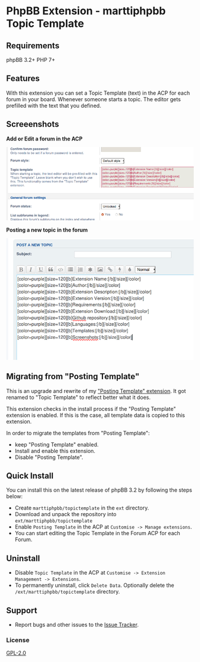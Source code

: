 # PhpBB Extension - marttiphpbb Topic Template

## Requirements

phpBB 3.2+ PHP 7+

## Features

With this extension you can set a Topic Template (text) in the ACP for each forum in your board.
Whenever someone starts a topic. The editor gets prefilled with the text that you defined.

## Screeenshots
 
**Add or Edit a forum in the ACP**

![ACP](/doc/acp.png)

**Posting a new topic in the forum**

![Posting](/doc/posting.png)

## Migrating from "Posting Template"

This is an upgrade and rewrite of my ["Posting Template" extension](https://www.phpbb.com/customise/db/extension/posting_template_4/).
It got renamed to "Topic Template" to reflect better what it does.

This extension checks in the install process if the "Posting Template" extension is enabled.
If this is the case, all template data is copied to this extension.

In order to migrate the templates from "Posting Template":

* keep "Posting Template" enabled.
* Install and enable this extension.
* Disable "Posting Template".

## Quick Install

You can install this on the latest release of phpBB 3.2 by following the steps below:

* Create `marttiphpbb/topictemplate` in the `ext` directory.
* Download and unpack the repository into `ext/marttiphpbb/topictemplate`
* Enable `Posting Template` in the ACP at `Customise -> Manage extensions`.
* You can start editing the Topic Template in the Forum ACP for each Forum.

## Uninstall

* Disable `Topic Template` in the ACP at `Customise -> Extension Management -> Extensions`.
* To permanently uninstall, click `Delete Data`. Optionally delete the `/ext/marttiphpbb/topictemplate` directory.

## Support

* Report bugs and other issues to the [Issue Tracker](https://github.com/marttiphpbb/topictemplate/issues).

### License

[GPL-2.0](license.txt)
